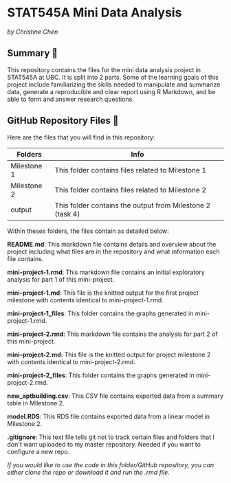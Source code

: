 # STAT545A Mini Data Analysis
*by Christine Chen*

## Summary 📑
This repository contains the files for the mini data analysis project in STAT545A at UBC. It is split into 2 parts. Some of the learning goals of this project include familiarizing the skills needed to manipulate and summarize data, generate a reproducible and clear report using R Markdown, and be able to form and answer research questions. 

## GitHub Repository Files 📂
Here are the files that you will find in this repository: 

Folders | Info
--------|-------
Milestone 1 | This folder contains files related to Milestone 1
Milestone 2 |  This folder contains files related to Milestone 2
output | This folder contains the output from Milestone 2 (task 4)

Within theses folders, the files contain as detailed below: 

**README.md**: This markdown file contains details and overview about the project including what files are in the repository and what information each file contains.

**mini-project-1.rmd**: This markdown file contains an initial exploratory analysis for part 1 of this mini-project.

**mini-project-1.md**: This file is the knitted output for the first project milestone with contents identical to mini-project-1.rmd.

**mini-project-1_files**: This folder contains the graphs generated in mini-project-1.rmd. 

**mini-project-2.rmd**: This markdown file contains the analysis for part 2 of this mini-project.

**mini-project-2.md**: This file is the knitted output for project milestone 2 with contents identical to mini-project-2.rmd.

**mini-project-2_files**: This folder contains the graphs generated in mini-project-2.rmd.

**new_aptbuilding.csv**: This CSV file contains exported data from a summary table in Milestone 2.

**model.RDS**: This RDS file contains exported data from a linear model in Milestone 2.

**.gitignore**: This text file tells git not to track certain files and folders that I don't want uploaded to my master repository. Needed if you want to configure a new repo.

*If you would like to use the code in this folder/GitHub repository, you can either clone the repo or download it and run the .rmd file.*
